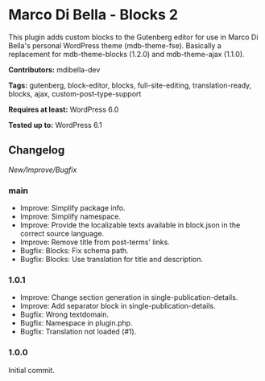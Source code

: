 # Marco Di Bella - Blocks 2
This plugin adds custom blocks to the Gutenberg editor for use in Marco Di Bella's personal WordPress theme (mdb-theme-fse). Basically a replacement for mdb-theme-blocks (1.2.0) and mdb-theme-ajax (1.1.0).

__Contributors:__ mdibella-dev

__Tags:__ gutenberg, block-editor, blocks, full-site-editing, translation-ready, blocks, ajax, custom-post-type-support

__Requires at least:__ WordPress 6.0

__Tested up to:__ WordPress 6.1

## Changelog
*New/Improve/Bugfix*


### main
* Improve: Simplify package info.
* Improve: Simplify namespace.
* Improve: Provide the localizable texts available in block.json in the correct source language.
* Improve: Remove title from post-terms' links.
* Bugfix: Blocks: Fix schema path.
* Bugfix: Blocks: Use translation for title and description.


### 1.0.1
* Improve: Change section generation in single-publication-details.
* Improve: Add separator block in single-publication-details.
* Bugfix: Wrong textdomain.
* Bugfix: Namespace in plugin.php.
* Bugfix: Translation not loaded (#1).


### 1.0.0
Initial commit.
